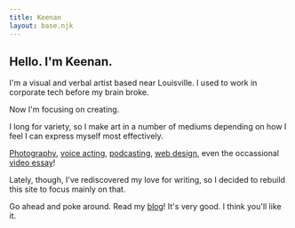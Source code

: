 ```yaml
---
title: Keenan
layout: base.njk
---
```


## Hello. I'm Keenan.

I'm a visual and verbal artist based near Louisville. I used to work in corporate tech before my brain broke. 

Now I'm focusing on creating.

I long for variety, so I make art in a number of mediums depending on how I feel I can express myself most effectively. 

[Photography][1], [voice acting][2], [podcasting][3], [web design][4], even the occassional [video essay][5]! 

Lately, though, I've rediscovered my love for writing, so I decided to rebuild this site to focus mainly on that.

Go ahead and poke around. Read my [blog][6]! It's very good. I think you'll like it.

[1]: https://glass.photo/keenan
[2]: /vo
[3]: https://podcasts.apple.com/us/podcast/a-very-good-audio-blog/id1724269695
[4]: /about/colophon
[5]: https://www.youtube.com/@snakebeefalo
[6]: /avgb